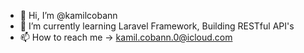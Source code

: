 - 👋 Hi, I’m @kamilcobann
- 🌱 I’m currently learning Laravel Framework, Building RESTful API's
- 📫 How to reach me -> kamil.cobann.0@icloud.com

<!---
kamilcobann/kamilcobann is a ✨ special ✨ repository because its `README.md` (this file) appears on your GitHub profile.
You can click the Preview link to take a look at your changes.
--->
